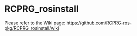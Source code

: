 # RCPRG_rosinstall

Please refer to the Wiki page:
https://github.com/RCPRG-ros-pkg/RCPRG_rosinstall/wiki
